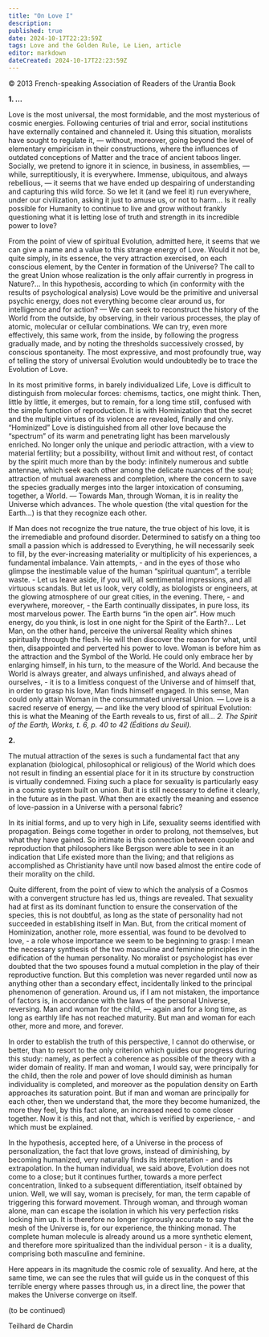 ```yaml
---
title: "On Love I"
description: 
published: true
date: 2024-10-17T22:23:59Z
tags: Love and the Golden Rule, Le Lien, article
editor: markdown
dateCreated: 2024-10-17T22:23:59Z
---
```


<p class="v-card v-sheet theme--light grey lighten-3 px-2">© 2013 French-speaking Association of Readers of the Urantia Book</p>


**1. ...**

Love is the most universal, the most formidable, and the most mysterious of cosmic energies. Following centuries of trial and error, social institutions have externally contained and channeled it. Using this situation, moralists have sought to regulate it, — without, moreover, going beyond the level of elementary empiricism in their constructions, where the influences of outdated conceptions of Matter and the trace of ancient taboos linger. Socially, we pretend to ignore it in science, in business, in assemblies, — while, surreptitiously, it is everywhere. Immense, ubiquitous, and always rebellious, — it seems that we have ended up despairing of understanding and capturing this wild force. So we let it (and we feel it) run everywhere, under our civilization, asking it just to amuse us, or not to harm... Is it really possible for Humanity to continue to live and grow without frankly questioning what it is letting lose of truth and strength in its incredible power to love?

From the point of view of spiritual Evolution, admitted here, it seems that we can give a name and a value to this strange energy of Love. Would it not be, quite simply, in its essence, the very attraction exercised, on each conscious element, by the Center in formation of the Universe? The call to the great Union whose realization is the only affair currently in progress in Nature?... In this hypothesis, according to which (in conformity with the results of psychological analysis) Love would be the primitive and universal psychic energy, does not everything become clear around us, for intelligence and for action? — We can seek to reconstruct the history of the World from the outside, by observing, in their various processes, the play of atomic, molecular or cellular combinations. We can try, even more effectively, this same work, from the inside, by following the progress gradually made, and by noting the thresholds successively crossed, by conscious spontaneity. The most expressive, and most profoundly true, way of telling the story of universal Evolution would undoubtedly be to trace the Evolution of Love.

In its most primitive forms, in barely individualized Life, Love is difficult to distinguish from molecular forces: chemisms, tactics, one might think. Then, little by little, it emerges, but to remain, for a long time still, confused with the simple function of reproduction. It is with Hominization that the secret and the multiple virtues of its violence are revealed, finally and only. “Hominized” Love is distinguished from all other love because the “spectrum” of its warm and penetrating light has been marvelously enriched. No longer only the unique and periodic attraction, with a view to material fertility; but a possibility, without limit and without rest, of contact by the spirit much more than by the body: infinitely numerous and subtle antennae, which seek each other among the delicate nuances of the soul; attraction of mutual awareness and completion, where the concern to save the species gradually merges into the larger intoxication of consuming, together, a World. — Towards Man, through Woman, it is in reality the Universe which advances. The whole question (the vital question for the Earth...) is that they recognize each other.

If Man does not recognize the true nature, the true object of his love, it is the irremediable and profound disorder. Determined to satisfy on a thing too small a passion which is addressed to Everything, he will necessarily seek to fill, by the ever-increasing materiality or multiplicity of his experiences, a fundamental imbalance. Vain attempts, - and in the eyes of those who glimpse the inestimable value of the human “spiritual quantum”, a terrible waste. - Let us leave aside, if you will, all sentimental impressions, and all virtuous scandals. But let us look, very coldly, as biologists or engineers, at the glowing atmosphere of our great cities, in the evening. There, - and everywhere, moreover, - the Earth continually dissipates, in pure loss, its most marvelous power. The Earth burns “in the open air”. How much energy, do you think, is lost in one night for the Spirit of the Earth?... Let Man, on the other hand, perceive the universal Reality which shines spiritually through the flesh. He will then discover the reason for what, until then, disappointed and perverted his power to love. Woman is before him as the attraction and the Symbol of the World. He could only embrace her by enlarging himself, in his turn, to the measure of the World. And because the World is always greater, and always unfinished, and always ahead of ourselves, - it is to a limitless conquest of the Universe and of himself that, in order to grasp his love, Man finds himself engaged. In this sense, Man could only attain Woman in the consummated universal Union. — Love is a sacred reserve of energy, — and like the very blood of spiritual Evolution: this is what the Meaning of the Earth reveals to us, first of all... _2. The Spirit of the Earth, Works, t. 6, p. 40 to 42 (Éditions du Seuil)._

**2.**

The mutual attraction of the sexes is such a fundamental fact that any explanation (biological, philosophical or religious) of the World which does not result in finding an essential place for it in its structure by construction is virtually condemned. Fixing such a place for sexuality is particularly easy in a cosmic system built on union. But it is still necessary to define it clearly, in the future as in the past. What then are exactly the meaning and essence of love-passion in a Universe with a personal fabric?

In its initial forms, and up to very high in Life, sexuality seems identified with propagation. Beings come together in order to prolong, not themselves, but what they have gained. So intimate is this connection between couple and reproduction that philosophers like Bergson were able to see in it an indication that Life existed more than the living; and that religions as accomplished as Christianity have until now based almost the entire code of their morality on the child.

Quite different, from the point of view to which the analysis of a Cosmos with a convergent structure has led us, things are revealed. That sexuality had at first as its dominant function to ensure the conservation of the species, this is not doubtful, as long as the state of personality had not succeeded in establishing itself in Man. But, from the critical moment of Hominization, another role, more essential, was found to be devolved to love, - a role whose importance we seem to be beginning to grasp: I mean the necessary synthesis of the two masculine and feminine principles in the edification of the human personality. No moralist or psychologist has ever doubted that the two spouses found a mutual completion in the play of their reproductive function. But this completion was never regarded until now as anything other than a secondary effect, incidentally linked to the principal phenomenon of generation. Around us, if I am not mistaken, the importance of factors is, in accordance with the laws of the personal Universe, reversing. Man and woman for the child, — again and for a long time, as long as earthly life has not reached maturity. But man and woman for each other, more and more, and forever.

In order to establish the truth of this perspective, I cannot do otherwise, or better, than to resort to the only criterion which guides our progress during this study: namely, as perfect a coherence as possible of the theory with a wider domain of reality. If man and woman, I would say, were principally for the child, then the role and power of love should diminish as human individuality is completed, and moreover as the population density on Earth approaches its saturation point. But if man and woman are principally for each other, then we understand that, the more they become humanized, the more they feel, by this fact alone, an increased need to come closer together. Now it is this, and not that, which is verified by experience, - and which must be explained.

In the hypothesis, accepted here, of a Universe in the process of personalization, the fact that love grows, instead of diminishing, by becoming humanized, very naturally finds its interpretation - and its extrapolation. In the human individual, we said above, Evolution does not come to a close; but it continues further, towards a more perfect concentration, linked to a subsequent differentiation, itself obtained by union. Well, we will say, woman is precisely, for man, the term capable of triggering this forward movement. Through woman, and through woman alone, man can escape the isolation in which his very perfection risks locking him up. It is therefore no longer rigorously accurate to say that the mesh of the Universe is, for our experience, the thinking monad. The complete human molecule is already around us a more synthetic element, and therefore more spiritualized than the individual person - it is a duality, comprising both masculine and feminine.

Here appears in its magnitude the cosmic role of sexuality. And here, at the same time, we can see the rules that will guide us in the conquest of this terrible energy where passes through us, in a direct line, the power that makes the Universe converge on itself.

(to be continued)

Teilhard de Chardin

